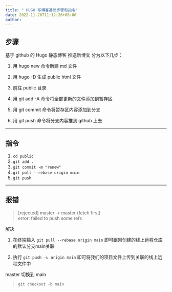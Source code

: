 ```yaml
---
title: " HUGO 写博客基础步骤和指令"
date: 2022-11-26T11:12:26+08:00
author:
---
```




## 步骤

基于 github 的 Hugo 静态博客 推送新博文 分为以下几步：

1. 用 hugo new 命令新建 md 文件

2. 用 hugo -D 生成 public html 文件

3. 前往 public 目录

4. 用 git add -A 命令将全部更新的文件添加到暂存区

5. 用 git commit 命令将暂存区内容添加到分支

6. 用 git push 命令将分支内容推到 github 上去

---

## 指令

1. `cd public`
2. `git add .`
3. `git commit -m "renew"`
4. `git pull --rebase origin main`
5. `git push`

---

## 报错

> [rejected]   master -> master (fetch first)    
error: failed to push some refs

解决

1. 在终端输入 `git pull --rebase origin main` 即可跟刚创建的线上远程仓库的默认分支main关联

2. 执行 `git push -u origin main` 即可将我们的项目文件上传到关联的线上远程文件中



master 切换到 main

> `git checkout -b main`



